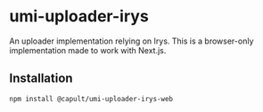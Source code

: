 # umi-uploader-irys

An uploader implementation relying on Irys. This is a browser-only implementation made to work with Next.js.

## Installation

```sh
npm install @capult/umi-uploader-irys-web
```
